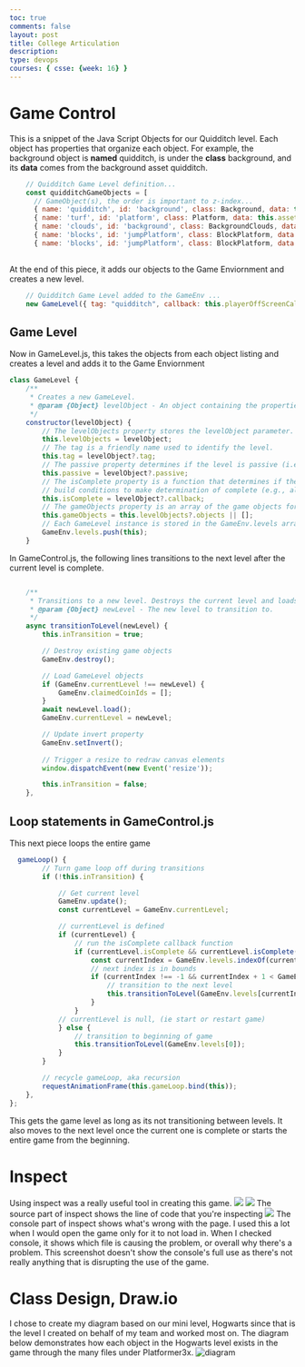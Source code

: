 ```yaml
---
toc: true
comments: false
layout: post
title: College Articulation 
description:  
type: devops
courses: { csse: {week: 16} }
---
```

# Game Control
This is a snippet of the Java Script Objects for our Quidditch level. Each object has properties that organize each object. For example, the background object is **named** quidditch, is under the **class** background, and its **data** comes from the background asset quidditch. 
``` js
    // Quidditch Game Level definition...
    const quidditchGameObjects = [
      // GameObject(s), the order is important to z-index...
      { name: 'quidditch', id: 'background', class: Background, data: this.assets.backgrounds.quidditch },
      { name: 'turf', id: 'platform', class: Platform, data: this.assets.platforms.turf },
      { name: 'clouds', id: 'background', class: BackgroundClouds, data:this.assets.backgrounds.clouds }, 
      { name: 'blocks', id: 'jumpPlatform', class: BlockPlatform, data: this.assets.platforms.cobblestone, xPercentage: 0.1, yPercentage: 0.81 },
      { name: 'blocks', id: 'jumpPlatform', class: BlockPlatform, data: this.assets.platforms.cobblestone, xPercentage: 0.14, yPercentage: 0.81 },
      
```
At the end of this piece, it adds our objects to the Game Enviornment and creates a new level.
``` js
    // Quidditch Game Level added to the GameEnv ...
    new GameLevel({ tag: "quidditch", callback: this.playerOffScreenCallBack, objects: quidditchGameObjects });
```
## Game Level
Now in GameLevel.js, this takes the objects from each object listing and creates a level and adds it to the Game Enviornment
``` js
class GameLevel {
    /**
     * Creates a new GameLevel.
     * @param {Object} levelObject - An object containing the properties for the level.
     */
    constructor(levelObject) {
        // The levelObjects property stores the levelObject parameter.
        this.levelObjects = levelObject;        
        // The tag is a friendly name used to identify the level.
        this.tag = levelObject?.tag;
        // The passive property determines if the level is passive (i.e., not playable).
        this.passive = levelObject?.passive;
        // The isComplete property is a function that determines if the level is complete.
        // build conditions to make determination of complete (e.g., all enemies defeated, player reached the end of the screen, etc.)
        this.isComplete = levelObject?.callback;
        // The gameObjects property is an array of the game objects for this level.
        this.gameObjects = this.levelObjects?.objects || [];
        // Each GameLevel instance is stored in the GameEnv.levels array.
        GameEnv.levels.push(this);
    }
```
In GameControl.js, the following lines transitions to the next level after the current level is complete. 
``` js

    /**
     * Transitions to a new level. Destroys the current level and loads the new level.
     * @param {Object} newLevel - The new level to transition to.
     */
    async transitionToLevel(newLevel) {
        this.inTransition = true;

        // Destroy existing game objects
        GameEnv.destroy();

        // Load GameLevel objects
        if (GameEnv.currentLevel !== newLevel) {
            GameEnv.claimedCoinIds = [];
        }
        await newLevel.load();
        GameEnv.currentLevel = newLevel;

        // Update invert property
        GameEnv.setInvert();
        
        // Trigger a resize to redraw canvas elements
        window.dispatchEvent(new Event('resize'));

        this.inTransition = false;
    },
```
## Loop statements in GameControl.js
This next piece loops the entire game 
``` js
  gameLoop() {
        // Turn game loop off during transitions
        if (!this.inTransition) {

            // Get current level
            GameEnv.update();
            const currentLevel = GameEnv.currentLevel;

            // currentLevel is defined
            if (currentLevel) {
                // run the isComplete callback function
                if (currentLevel.isComplete && currentLevel.isComplete()) {
                    const currentIndex = GameEnv.levels.indexOf(currentLevel);
                    // next index is in bounds
                    if (currentIndex !== -1 && currentIndex + 1 < GameEnv.levels.length) {
                        // transition to the next level
                        this.transitionToLevel(GameEnv.levels[currentIndex + 1]);
                    } 
                }
            // currentLevel is null, (ie start or restart game)
            } else {
                // transition to beginning of game
                this.transitionToLevel(GameEnv.levels[0]);
            }
        }

        // recycle gameLoop, aka recursion
        requestAnimationFrame(this.gameLoop.bind(this));  
    },
};

```
This gets the game level as long as its not transitioning between levels. It also moves to the next level once the current one is complete or starts the entire game from the beginning. 

# Inspect
Using inspect was a really useful tool in creating this game.
<img src= "{{site.baseurl}}/images/inspect.png" >
<img src= "{{site.baseurl}}/images/source.png" >
The source part of inspect shows the line of code that you're inspecting
<img src= "{{site.baseurl}}/images/console.png" >
The console part of inspect shows what's wrong with the page. I used this a lot when I would open the game only for it to not load in. When I checked console, it shows which file is causing the problem, or overall why there's a problem. This screenshot doesn't show the console's full use as there's not really anything that is disrupting the use of the game. 

# Class Design, Draw.io

I chose to create my diagram based on our mini level, Hogwarts since that is the level I created on behalf of my team and worked most on. The diagram below demonstrates how each object in the Hogwarts level exists in the game through the many files under Platformer3x.
![diagram]({{site.baseurl}}/images/diagram.png)
